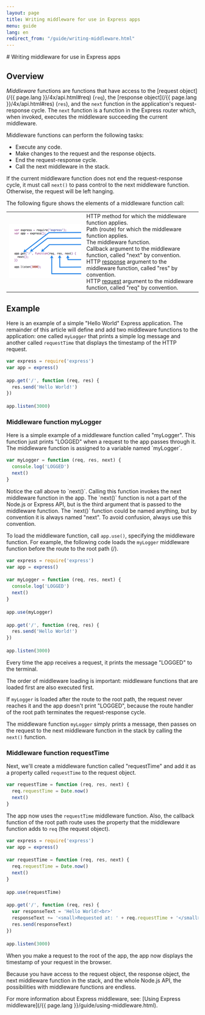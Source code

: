 ```yaml
---
layout: page
title: Writing middleware for use in Express apps
menu: guide
lang: en
redirect_from: "/guide/writing-middleware.html"
---
```

<div id="page-doc" markdown="1">
# Writing middleware for use in Express apps

<h2>Overview</h2>

_Middleware_ functions are functions that have access to the [request object](/{{ page.lang }}/4x/api.html#req)  (`req`), the [response object](/{{ page.lang }}/4x/api.html#res) (`res`), and the `next` function in the application's request-response cycle. The `next` function is a function in the Express router which, when invoked, executes the middleware succeeding the current middleware.

Middleware functions can perform the following tasks:

* Execute any code.
* Make changes to the request and the response objects.
* End the request-response cycle.
* Call the next middleware in the stack.

If the current middleware function does not end the request-response cycle, it must call `next()` to pass control to the next middleware function. Otherwise, the request will be left hanging.

The following figure shows the elements of a middleware function call:

<table id="mw-fig">
<tr><td id="mw-fig-imgcell">
<img src="/images/express-mw.png" id="mw-fig-img" />
</td>
<td class="mw-fig-callouts">
<div class="callout" id="callout1">HTTP method for which the middleware function applies.</div>

<div class="callout" id="callout2">Path (route) for which the middleware function applies.</div>

<div class="callout" id="callout3">The middleware function.</div>

<div class="callout" id="callout4">Callback argument to the middleware function, called "next" by convention.</div>

<div class="callout" id="callout5">HTTP <a href="/{{ page.lang }}/4x/api.html#res">response</a> argument to the middleware function, called "res" by convention.</div>

<div class="callout" id="callout6">HTTP <a href="/{{ page.lang }}/4x/api.html#req">request</a> argument to the middleware function, called "req" by convention.</div>
</td></tr>
</table>

<h2>Example</h2>

Here is an example of a simple "Hello World" Express application.
The remainder of this article will define and add two middleware functions to the application:
one called `myLogger` that prints a simple log message and another called `requestTime` that
displays the timestamp of the HTTP request.

```js
var express = require('express')
var app = express()

app.get('/', function (req, res) {
  res.send('Hello World!')
})

app.listen(3000)
```

<h3>Middleware function myLogger</h3>
Here is a simple example of a middleware function called "myLogger". This function just prints "LOGGED" when a request to the app passes through it. The middleware function is assigned to a variable named `myLogger`.

```js
var myLogger = function (req, res, next) {
  console.log('LOGGED')
  next()
}
```

<div class="doc-box doc-notice" markdown="1">
Notice the call above to `next()`.  Calling this function invokes the next middleware function in the app.
The `next()` function is not a part of the Node.js or Express API, but is the third argument that is passed to the middleware function.  The `next()` function could be named anything, but by convention it is always named "next".
To avoid confusion, always use this convention.
</div>

To load the middleware function, call `app.use()`, specifying the middleware function.
For example, the following code loads the `myLogger` middleware function before the route to the root path (/).

```js
var express = require('express')
var app = express()

var myLogger = function (req, res, next) {
  console.log('LOGGED')
  next()
}

app.use(myLogger)

app.get('/', function (req, res) {
  res.send('Hello World!')
})

app.listen(3000)
```

Every time the app receives a request, it prints the message "LOGGED" to the terminal.

The order of middleware loading is important: middleware functions that are loaded first are also executed first.

If `myLogger` is loaded after the route to the root path, the request never reaches it and the app doesn't print "LOGGED", because the route handler of the root path terminates the request-response cycle.

The middleware function `myLogger` simply prints a message, then passes on the request to the next middleware function in the stack by calling the `next()` function.

<h3>Middleware function requestTime</h3>

Next, we'll create a middleware function called "requestTime" and add it as a property called `requestTime`
to the request object.

```js
var requestTime = function (req, res, next) {
  req.requestTime = Date.now()
  next()
}
```

The app now uses the `requestTime` middleware function. Also, the callback function of the root path route uses the property that the middleware function adds to `req` (the request object).

```js
var express = require('express')
var app = express()

var requestTime = function (req, res, next) {
  req.requestTime = Date.now()
  next()
}

app.use(requestTime)

app.get('/', function (req, res) {
  var responseText = 'Hello World!<br>'
  responseText += '<small>Requested at: ' + req.requestTime + '</small>'
  res.send(responseText)
})

app.listen(3000)
```

When you make a request to the root of the app, the app now displays the timestamp of your request in the browser.

Because you have access to the request object, the response object, the next middleware function in the stack, and the whole Node.js API, the possibilities with middleware functions are endless.

For more information about Express middleware, see: [Using Express middleware](/{{ page.lang }}/guide/using-middleware.html).
</div>
